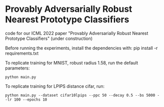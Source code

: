 # Provably Adversarially Robust Nearest Prototype Classifiers
code for our ICML 2022 paper "Provably Adversarially Robust Nearest Prototype Classifiers" (under construction)

Before running the experiments, install the dependencies with:
    pip install -r requirements.txt
    
To replicate training for MNIST, robust radius $1.58$, run the default parameters:

    python main.py 
    
To replicate training for LPIPS distance cifar, run:

    python main.py --dataset cifar10lpips --ppc 50 --decay 0.5 --bs 5000 --lr 100 --epochs 10
